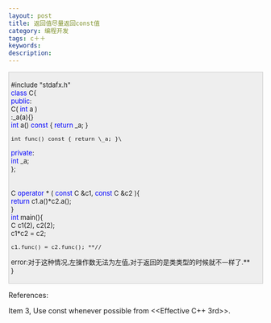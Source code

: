```yaml
---
layout: post
title: 返回值尽量返回const值
category: 编程开发
tags: c＋＋
keywords: 
description: 
---
```


<div
style="border-bottom:#cccccc 1px solid;border-left:#cccccc 1px solid;padding-bottom:4px;background-color:#eeeeee;padding-left:4px;width:98%;padding-right:5px;font-size:13px;word-break:break-all;border-top:#cccccc 1px solid;border-right:#cccccc 1px solid;padding-top:4px;">

\#include "stdafx.h"\
 <span style="color:#0000ff;">class</span> C{\
 <span style="color:#0000ff;">public</span>:\
     C( <span style="color:#0000ff;">int</span> a )\
         :\_a(a){}\
     <span style="color:#0000ff;">int</span> a() <span
style="color:#0000ff;">const</span> { <span
style="color:#0000ff;">return</span> \_a; }

    int func() const { return \_a; }\
 <span style="color:#0000ff;">private</span>:\
     <span style="color:#0000ff;">int</span> \_a;\
 };\
\
\
 C <span style="color:#0000ff;">operator</span> \* ( <span
style="color:#0000ff;">const</span> C &c1, <span
style="color:#0000ff;">const</span> C &c2 ){\
     <span style="color:#0000ff;">return</span> c1.a()\*c2.a();\
 }\
 <span style="color:#0000ff;">int</span> main(){\
     C c1(2), c2(2);\
     c1\*c2 = c2;

    c1.func() = c2.func(); **//
error:对于这种情况,左操作数无法为左值,对于返回的是类类型的时候就不一样了.**\
 }

</div>

References:

Item 3, Use const whenever possible from \<\<Effective C++ 3rd\>\>.







